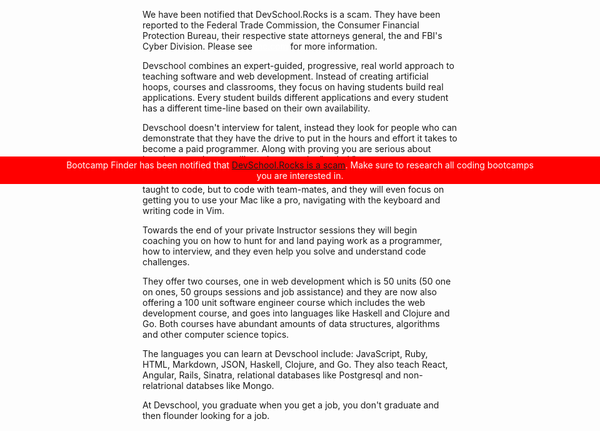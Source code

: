 <div style="left:0; position:fixed; width:100%; top:300px; text-align:center; background-color:red; z-index:5">
  <p style="color:white; max-width:none; margin-bottom:5px; margin-top:5px; padding-left:10%; padding-right:10%">
  Bootcamp Finder has been notified that <a href="
http://www.inc.com/salvador-rodriguez/devschool-coding-bootcamps.html" rel="nofollow" target="_blank">DevSchool.Rocks is a scam</a>. Make sure to research all coding bootcamps you are interested in.
  </p>
</div>

We have been notified that DevSchool.Rocks is a scam. They have been reported to the Federal Trade Commission, the Consumer Financial Protection Bureau, their respective state attorneys general, the and FBI's Cyber Division. Please see <a style="color:white; text-decoration:underline;" href="
http://www.inc.com/salvador-rodriguez/devschool-coding-bootcamps.html" rel="nofollow" target="_blank">
Inc.com</a> for more information.

Devschool combines an expert-guided, progressive, real world approach to
teaching software and web development. Instead of creating artificial
hoops, courses and classrooms, they focus on having students build real
applications. Every student builds different applications and every student
has a different time-line based on their own availability.

Devschool doesn't interview for talent, instead they look for people who
can demonstrate that they have the drive to put in the hours and effort it
takes to become a paid programmer. Along with proving you are serious about
learning to code, you will need to pass the "no jerk" test.

Your Instructor will begin by filling in all of your 'gaps. You will
not just be taught to code, but to code with team-mates, and they will even
focus on getting you to use your Mac like a pro, navigating with the
keyboard and writing code in Vim.

Towards the end of your private Instructor sessions they will begin
coaching you on how to hunt for and land paying work as a programmer, how
to interview, and they even help you solve and understand code challenges.

They offer two courses, one in web development which is 50 units (50 one on
ones, 50 groups sessions and job assistance) and they are now also offering
a 100 unit software engineer course which includes the web development course,
and goes into languages like Haskell and Clojure and Go. Both courses have
abundant amounts of data structures, algorithms and other computer science
topics.

The languages you can learn at Devschool include: JavaScript, Ruby, HTML,
Markdown, JSON, Haskell, Clojure, and Go. They also teach React, Angular,
Rails, Sinatra, relational databases like Postgresql and non-relatrional
databses like Mongo.

At Devschool, you graduate when you get a job, you don't graduate and then
flounder looking for a job.
